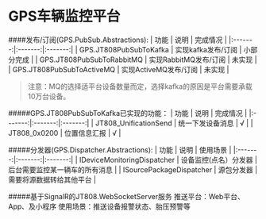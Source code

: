 # GPS车辆监控平台



####发布/订阅(GPS.PubSub.Abstractions):
| 功能 | 说明 | 完成情况 |
|:-------:|:-------:|:-------:|
| GPS.JT808PubSubToKafka | 实现kafka发布/订阅 | 小部分完成 |
| GPS.JT808PubSubToRabbitMQ | 实现RabbitMQ发布/订阅 | 未实现 |
| GPS.JT808PubSubToActiveMQ | 实现ActiveMQ发布/订阅 | 未实现 |

> 注意：MQ的选择适平台设备数量而定，选择kafka的原因是平台需要承载10万台设备。

#####GPS.JT808PubSubToKafka已实现的功能：
| 功能 | 说明 | 完成情况 |
|:-------:|:-------:|:-------:|
| JT808_UnificationSend | 统一下发设备消息 | √ |
| JT808_0x0200 | 位置信息汇报 | √ |

#####分发器(GPS.Dispatcher.Abstractions):
| 功能 | 说明 | 使用场景 |
|:-------:|:-------:|:-------:|
| IDeviceMonitoringDispatcher | 设备监控(点名）分发器 | 后台需要监控某一辆车的所有消息 |
| ISourcePackageDispatcher | 源包分发器 | 需要将源数据转给其他平台 |

#####基于SignalR的JT808.WebSocketServer服务
推送平台：Web平台、App、及小程序
使用场景：推送设备报警状态、胎压预警等


